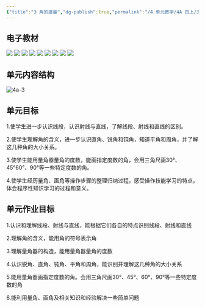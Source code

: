 ```yaml
---
{"title":"3 角的度量","dg-publish":true,"permalink":"/4 单元教学/4A 四上/3 角的度量/","dgPassFrontmatter":true,"noteIcon":""}
---
```



## 电子教材


<p class="grid-4">
	<img loading="lazy" decoding="async" src="https://download.pep.com.cn/xsxjc/22xjcsx41x/files/mobile/44.jpg">
	<img loading="lazy" decoding="async" src="https://download.pep.com.cn/xsxjc/22xjcsx41x/files/mobile/45.jpg">
	<img loading="lazy" decoding="async" src="https://download.pep.com.cn/xsxjc/22xjcsx41x/files/mobile/46.jpg">
	<img loading="lazy" decoding="async" src="https://download.pep.com.cn/xsxjc/22xjcsx41x/files/mobile/47.jpg">
	<img loading="lazy" decoding="async" src="https://download.pep.com.cn/xsxjc/22xjcsx41x/files/mobile/48.jpg">
	<img loading="lazy" decoding="async" src="https://download.pep.com.cn/xsxjc/22xjcsx41x/files/mobile/49.jpg">
	<img loading="lazy" decoding="async" src="https://download.pep.com.cn/xsxjc/22xjcsx41x/files/mobile/50.jpg">
	<img loading="lazy" decoding="async" src="https://download.pep.com.cn/xsxjc/22xjcsx41x/files/mobile/51.jpg">
	<img loading="lazy" decoding="async" src="https://download.pep.com.cn/xsxjc/22xjcsx41x/files/mobile/52.jpg">
</p>

## 单元内容结构

![4a-3](https://r2.edui123.com/2023/05/4a-3.png)

## 单元目标

1.使学生进一步认识线段，认识射线与直线，了解线段、射线和直线的区别。

2.使学生理解角的含义，进一步认识直角、锐角和钝角，知道平角和周角，并了解这几种角的大小关系。

3.使学生能用量角器量角的度数，能画指定度数的角，会用三角尺画30°、45°60°、90°等一些特定度数的角。

4.使学生经历量角、画角等操作步骤的整理归纳过程，感受操作技能学习的特点，体会程序性知识学习的过程和意义。

## 单元作业目标

1.认识和理解线段、射线与直线，能根据它们各自的特点识别线段、射线和直线

2.理解角的含义，能用角的符号表示角

3.理解量角器的构造，能用量角器量角的度数

4.认识锐角、直角、钝角、平角和周角，能识别并理解这几种角的大小关系

5.能用量角器画指定度数的角。会用三角尺画30°、45°、60°、90°等一些特定度数的角

6.能利用量角、画角及相关知识和经验解决一些简单问题


